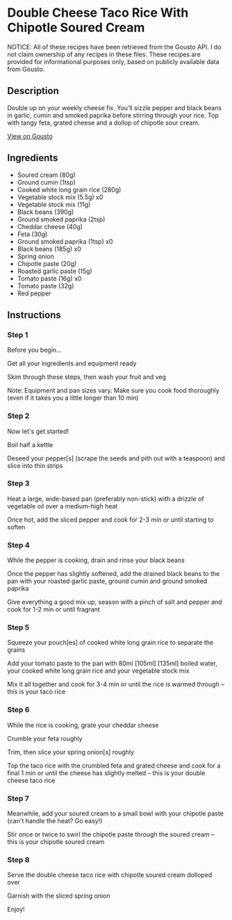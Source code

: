 # Double Cheese Taco Rice With Chipotle Soured Cream

NOTICE: All of these recipes have been retrieved from the Gousto API. I do not claim ownership of any recipes in these files. These recipes are provided for informational purposes only, based on publicly available data from Gousto.

## Description

Double up on your weekly cheese fix. You’ll sizzle pepper and black beans in garlic, cumin and smoked paprika before stirring through your rice. Top with tangy feta, grated cheese and a dollop of chipotle sour cream.

[View on Gousto](https://www.gousto.co.uk/recipes/cookbook/double-cheese-taco-rice-with-chipotle-soured-cream)

## Ingredients

- Soured cream (80g)
- Ground cumin (1tsp)
- Cooked white long grain rice (280g)
- Vegetable stock mix (5.5g) x0
- Vegetable stock mix (11g)
- Black beans (390g)
- Ground smoked paprika (2tsp)
- Cheddar cheese (40g)
- Feta (30g)
- Ground smoked paprika (1tsp) x0
- Black beans (185g) x0
- Spring onion
- Chipotle paste (20g)
- Roasted garlic paste (15g)
- Tomato paste (16g) x0
- Tomato paste (32g)
- Red pepper

## Instructions


### Step 1

Before you begin...

Get all your ingredients and equipment ready

Skim through these steps, then wash your fruit and veg

Note: Equipment and pan sizes vary. Make sure you cook food thoroughly (even if it takes you a little longer than 10 min)


### Step 2

Now let's get started!

Boil half a kettle

Deseed your pepper[s] (scrape the seeds and pith out with a teaspoon) and slice into thin strips


### Step 3

Heat a large, wide-based pan (preferably non-stick) with a drizzle of vegetable oil over a medium-high heat

Once hot, add the sliced pepper and cook for 2-3 min or until starting to soften


### Step 4

While the pepper is cooking, drain and rinse your black beans

Once the pepper has slightly softened, add the drained black beans to the pan with your roasted garlic paste, ground cumin and ground smoked paprika

Give everything a good mix up, season with a pinch of salt and pepper and cook for 1-2 min or until fragrant


### Step 5

Squeeze your pouch[es] of cooked white long grain rice to separate the grains

Add your tomato paste to the pan with 80ml <span class="text-purple">[105ml]</span> <span class="text-danger">[135ml]</span> boiled water, your cooked white long grain rice and your vegetable stock mix

Mix it all together and cook for 3-4 min or until the rice is warmed through – this is your taco rice


### Step 6

While the rice is cooking, grate your cheddar cheese

Crumble your feta roughly

Trim, then slice your spring onion[s] roughly

Top the taco rice with the crumbled feta and grated cheese and cook for a final 1 min or until the cheese has slightly melted – this is your double cheese taco rice


### Step 7

Meanwhile, add your soured cream to a small bowl with your chipotle paste (can't handle the heat? Go easy!)

Stir once or twice to swirl the chipotle paste through the soured cream – this is your chipotle soured cream

### Step 8

Serve the double cheese taco rice with chipotle soured cream dolloped over

Garnish with the sliced spring onion

Enjoy!

